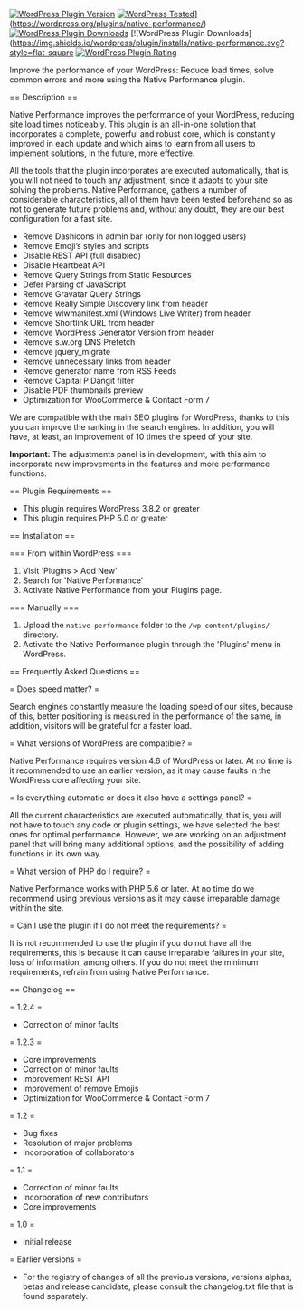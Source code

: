[![WordPress Plugin Version](https://img.shields.io/wordpress/plugin/v/native-performance.svg?style=flat-square)](https://wordpress.org/plugins/native-performance/)
[![WordPress Tested](https://img.shields.io/wordpress/v/native-performance.svg?style=flat-square)](https://wordpress.org/plugins/native-performance/)](https://wordpress.org/plugins/native-performance/)
[![WordPress Plugin Downloads](https://img.shields.io/wordpress/plugin/dt/native-performance.svg?style=flat-square)](https://wordpress.org/plugins/regenerate-thumbnails/advanced/)
[![WordPress Plugin Downloads](https://img.shields.io/wordpress/plugin/installs/native-performance.svg?style=flat-square
[![WordPress Plugin Rating](https://img.shields.io/wordpress/plugin/r/native-performance.svg?style=flat-square)](https://wordpress.org/support/plugin/native-performance/reviews/)

Improve the performance of your WordPress: Reduce load times, solve common errors and more using the Native Performance plugin.

== Description ==

Native Performance improves the performance of your WordPress, reducing site load times noticeably. This plugin is an all-in-one solution that incorporates a complete, powerful and robust core, which is constantly improved in each update and which aims to learn from all users to implement solutions, in the future, more effective.

All the tools that the plugin incorporates are executed automatically, that is, you will not need to touch any adjustment, since it adapts to your site solving the problems. Native Performance, gathers a number of considerable characteristics, all of them have been tested beforehand so as not to generate future problems and, without any doubt, they are our best configuration for a fast site.

* Remove Dashicons in admin bar (only for non logged users)
* Remove Emoji’s styles and scripts
* Disable REST API (full disabled)
* Disable Heartbeat API
* Remove Query Strings from Static Resources
* Defer Parsing of JavaScript
* Remove Gravatar Query Strings
* Remove Really Simple Discovery link from header
* Remove wlwmanifest.xml (Windows Live Writer) from header
* Remove Shortlink URL from header
* Remove WordPress Generator Version from header
* Remove s.w.org DNS Prefetch
* Remove jquery_migrate
* Remove unnecessary links from header
* Remove generator name from RSS Feeds
* Remove Capital P Dangit filter
* Disable PDF thumbnails preview
* Optimization for WooCommerce & Contact Form 7

We are compatible with the main SEO plugins for WordPress, thanks to this you can improve the ranking in the search engines. In addition, you will have, at least, an improvement of 10 times the speed of your site.

<strong>Important:</strong> The adjustments panel is in development, with this aim to incorporate new improvements in the features and more performance functions.

== Plugin Requirements ==
* This plugin requires WordPress 3.8.2 or greater
* This plugin requires PHP 5.0 or greater

== Installation ==

=== From within WordPress ===
1. Visit 'Plugins > Add New'
2. Search for 'Native Performance'
3. Activate Native Performance from your Plugins page.

=== Manually ===
1. Upload the `native-performance` folder to the `/wp-content/plugins/` directory.
2. Activate the Native Performance plugin through the 'Plugins' menu in WordPress.

== Frequently Asked Questions ==

= Does speed matter? =

Search engines constantly measure the loading speed of our sites, because of this, better positioning is measured in the performance of the same, in addition, visitors will be grateful for a faster load.

= What versions of WordPress are compatible? =

Native Performance requires version 4.6 of WordPress or later. At no time is it recommended to use an earlier version, as it may cause faults in the WordPress core affecting your site.

= Is everything automatic or does it also have a settings panel? =

All the current characteristics are executed automatically, that is, you will not have to touch any code or plugin settings, we have selected the best ones for optimal performance. However, we are working on an adjustment panel that will bring many additional options, and the possibility of adding functions in its own way.

= What version of PHP do I require? =

Native Performance works with PHP 5.6 or later. At no time do we recommend using previous versions as it may cause irreparable damage within the site.

= Can I use the plugin if I do not meet the requirements? =

It is not recommended to use the plugin if you do not have all the requirements, this is because it can cause irreparable failures in your site, loss of information, among others. If you do not meet the minimum requirements, refrain from using Native Performance.

== Changelog ==

= 1.2.4 =
* Correction of minor faults

= 1.2.3 =
* Core improvements
* Correction of minor faults
* Improvement REST API
* Improvement of remove Emojis
* Optimization for WooCommerce & Contact Form 7

= 1.2 =
* Bug fixes
* Resolution of major problems
* Incorporation of collaborators

= 1.1 =
* Correction of minor faults
* Incorporation of new contributors
* Core improvements

= 1.0 =
* Initial release

= Earlier versions =
* For the registry of changes of all the previous versions, versions alphas, betas and release candidate, please consult the changelog.txt file that is found separately.
